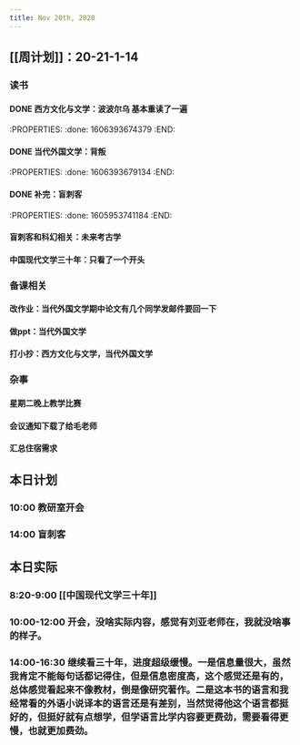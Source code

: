 ```yaml
---
title: Nov 20th, 2020
---
```


## [[周计划]]：20-21-1-14
### 读书
#### DONE 西方文化与文学：波波尔乌 基本重读了一遍
:PROPERTIES:
:done: 1606393674379
:END:
#### DONE 当代外国文学：背叛
:PROPERTIES:
:done: 1606393679134
:END:
#### DONE 补完：盲刺客
:PROPERTIES:
:done: 1605953741184
:END:
#### 盲刺客和科幻相关：未来考古学
#### 中国现代文学三十年：只看了一个开头
### 备课相关
#### 改作业：当代外国文学期中论文有几个同学发邮件要回一下
#### 做ppt：当代外国文学
#### 打小抄：西方文化与文学，当代外国文学
### 杂事
#### 星期二晚上教学比赛
#### 会议通知下载了给毛老师
#### 汇总住宿需求
## 本日计划
### 10:00 教研室开会
### 14:00 盲刺客
## 本日实际
### 8:20-9:00 [[中国现代文学三十年]]
### 10:00-12:00 开会，没啥实际内容，感觉有刘亚老师在，我就没啥事的样子。
### 14:00-16:30 继续看三十年，进度超级缓慢。一是信息量很大，虽然我肯定不能每句话都记得住，但是信息密度高，这个感觉还是有的，总体感觉看起来不像教材，倒是像研究著作。二是这本书的语言和我经常看的外语小说译本的语言还是有差别，当然觉得他这个语言都挺好的，但挺好就有点想学，但学语言比学内容要更费劲，需要看得更慢，也就更加费劲。
### 

